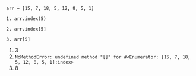```
arr = [15, 7, 18, 5, 12, 8, 5, 1]

1. arr.index(5)

2. arr.index[5]

3. arr[5]
```

1. 3
2. `NoMethodError: undefined method "[]" for #<Enumerator: [15, 7, 18, 5, 12, 8, 5, 1]:index>`
3. 8
